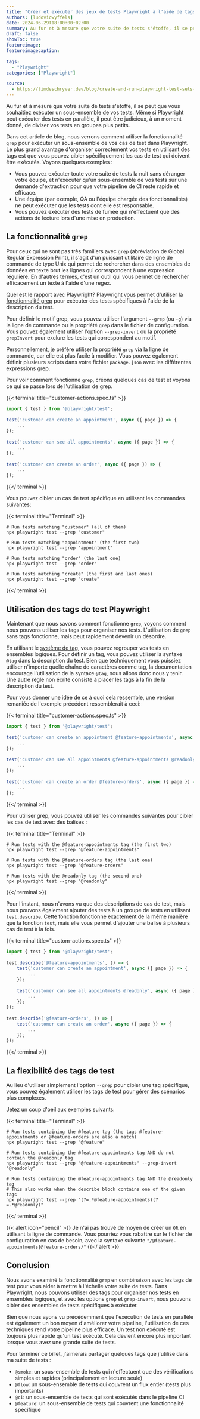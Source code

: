 ```yaml
---
title: "Créer et exécuter des jeux de tests Playwright à l'aide de tags et de grep"
authors: [ludovicwyffels]
date: 2024-06-29T18:00:00+02:00
summary: Au fur et à mesure que votre suite de tests s'étoffe, il se peut que vous souhaitiez exécuter un sous-ensemble de vos tests.
draft: false
showToc: true
featureimage: 
featureimagecaption: 
  
tags:
  - "Playwright"
categories: ["Playwright"]

source:
  - https://timdeschryver.dev/blog/create-and-run-playwright-test-sets-using-tags-and-grep
---
```


Au fur et à mesure que votre suite de tests s'étoffe, il se peut que vous souhaitiez exécuter un sous-ensemble de vos tests. Même si Playwright peut exécuter des tests en parallèle, il peut être judicieux, à un moment donné, de diviser vos tests en groupes plus petits.

Dans cet article de blog, nous verrons comment utiliser la fonctionnalité `grep` pour exécuter un sous-ensemble de vos cas de test dans Playwright. Le plus grand avantage d'organiser correctement vos tests en utilisant des tags est que vous pouvez cibler spécifiquement les cas de test qui doivent être exécutés. Voyons quelques exemples :

- Vous pouvez exécuter toute votre suite de tests la nuit sans déranger votre équipe, et n'exécuter qu'un sous-ensemble de vos tests sur une demande d'extraction pour que votre pipeline de CI reste rapide et efficace.
- Une équipe (par exemple, QA ou l'équipe chargée des fonctionnalités) ne peut exécuter que les tests dont elle est responsable.
- Vous pouvez exécuter des tests de fumée qui n'effectuent que des actions de lecture lors d'une mise en production.

## La fonctionnalité `grep`

Pour ceux qui ne sont pas très familiers avec `grep` (abréviation de Global Regular Expression Print), il s'agit d'un puissant utilitaire de ligne de commande de type Unix qui permet de rechercher dans des ensembles de données en texte brut les lignes qui correspondent à une expression régulière. En d'autres termes, c'est un outil qui vous permet de rechercher efficacement un texte à l'aide d'une regex.

Quel est le rapport avec Playwright? Playwright vous permet d'utiliser la [fonctionnalité grep](https://playwright.dev/docs/api/class-testproject#test-project-grep) pour exécuter des tests spécifiques à l'aide de la description du test.

Pour définir le motif grep, vous pouvez utiliser l'argument `--grep` (ou `-g`) via la ligne de commande ou la propriété `grep` dans le fichier de configuration. Vous pouvez également utiliser l'option `--grep-invert` ou la propriété `grepInvert` pour exclure les tests qui correspondent au motif.

Personnellement, je préfère utiliser la propriété `grep` via la ligne de commande, car elle est plus facile à modifier. Vous pouvez également définir plusieurs scripts dans votre fichier `package.json` avec les différentes expressions grep.

Pour voir comment fonctionne `grep`, créons quelques cas de test et voyons ce qui se passe lors de l'utilisation de grep.

{{< terminal title="customer-actions.spec.ts" >}}
```ts
import { test } from '@playwright/test';
 
test('customer can create an appointment', async ({ page }) => {
    ...
});
 
test('customer can see all appointments', async ({ page }) => {
    ...
});
 
test('customer can create an order', async ({ page }) => {
    ...
});
```
{{</ terminal >}}

Vous pouvez cibler un cas de test spécifique en utilisant les commandes suivantes:

{{< terminal title="Terminal" >}}
```shell
# Run tests matching "customer" (all of them)
npx playwright test --grep "customer"
 
# Run tests matching "appointment" (the first two)
npx playwright test --grep "appointment"
 
# Run tests matching "order" (the last one)
npx playwright test --grep "order"
 
# Run tests matching "create" (the first and last ones)
npx playwright test --grep "create"
```
{{</ terminal >}}

## Utilisation des tags de test Playwright

Maintenant que nous savons comment fonctionne `grep`, voyons comment nous pouvons utiliser les tags pour organiser nos tests. L'utilisation de `grep` sans tags fonctionne, mais peut rapidement devenir un désordre.

En utilisant le [système de tag](https://playwright.dev/docs/test-annotations#tag-tests), vous pouvez regrouper vos tests en ensembles logiques. Pour définir un tag, vous pouvez utiliser la syntaxe `@tag` dans la description du test. Bien que techniquement vous puissiez utiliser n'importe quelle chaîne de caractères comme tag, la documentation encourage l'utilisation de la syntaxe `@tag`, nous allons donc nous y tenir. Une autre règle non écrite consiste à placer les tags à la fin de la description du test.

Pour vous donner une idée de ce à quoi cela ressemble, une version remaniée de l'exemple précédent ressemblerait à ceci:

{{< terminal title="customer-actions.spec.ts" >}}
```ts
import { test } from '@playwright/test';
 
test('customer can create an appointment @feature-appointments', async ({ page }) => {
    ...
});
 
test('customer can see all appointments @feature-appointments @readonly', async ({ page }) => {
    ...
});
 
test('customer can create an order @feature-orders', async ({ page }) => {
    ...
});
```
{{</ terminal >}}

Pour utiliser grep, vous pouvez utiliser les commandes suivantes pour cibler les cas de test avec des balises :

{{< terminal title="Terminal" >}}
```shell
# Run tests with the @feature-appointments tag (the first two)
npx playwright test --grep "@feature-appointments"
 
# Run tests with the @feature-orders tag (the last one)
npx playwright test --grep "@feature-orders"
 
# Run tests with the @readonly tag (the second one)
npx playwright test --grep "@readonly"
```
{{</ terminal >}}

Pour l'instant, nous n'avons vu que des descriptions de cas de test, mais nous pouvons également ajouter des tests à un groupe de tests en utilisant `test.describe`. Cette fonction fonctionne exactement de la même manière que la fonction `test`, mais elle vous permet d'ajouter une balise à plusieurs cas de test à la fois.

{{< terminal title="custom-actions.spec.ts" >}}
```ts
import { test } from '@playwright/test';
 
test.describe('@feature-appointments', () => {
    test('customer can create an appointment', async ({ page }) => {
        ...
    });
 
    test('customer can see all appointments @readonly', async ({ page }) => {
        ...
    });
});
 
test.describe('@feature-orders', () => {
    test('customer can create an order', async ({ page }) => {
        ...
    });
});
```
{{</ terminal >}}

## La flexibilité des tags de test

Au lieu d'utiliser simplement l'option `--grep` pour cibler une tag spécifique, vous pouvez également utiliser les tags de test pour gérer des scénarios plus complexes.

Jetez un coup d'oeil aux exemples suivants:

{{< terminal title="Terminal" >}}
```shell
# Run tests containing the @feature tag (the tags @feature-appointments or @feature-orders are also a match)
npx playwright test --grep "@feature"
 
# Run tests containing the @feature-appointments tag AND do not contain the @readonly tag
npx playwright test --grep "@feature-appointments" --grep-invert "@readonly"
 
# Run tests containing the @feature-appointments tag AND the @readonly tag
# This also works when the describe block contains one of the given tags
npx playwright test --grep "(?=.*@feature-appointments)(?=.*@readonly)"
```
{{</ terminal >}}

{{< alert icon="pencil" >}}
Je n'ai pas trouvé de moyen de créer un `OR` en utilisant la ligne de commande. Vous pourriez vous rabattre sur le fichier de configuration en cas de besoin, avec la syntaxe suivante `"/@feature-appointments|@feature-orders/"`
{{</ alert >}}

## Conclusion

Nous avons examiné la fonctionnalité `grep` en combinaison avec les tags de test pour vous aider à mettre à l'échelle votre suite de tests. Dans Playwright, nous pouvons utiliser des tags pour organiser nos tests en ensembles logiques, et avec les options `grep` et `grep-invert`, nous pouvons cibler des ensembles de tests spécifiques à exécuter.

Bien que nous ayons vu précédemment que l'exécution de tests en parallèle est également un bon moyen d'améliorer votre pipeline, l'utilisation de ces techniques rend votre pipeline plus efficace. Un test non exécuté est toujours plus rapide qu'un test exécuté. Cela devient encore plus important lorsque vous avez une grande suite de tests.

Pour terminer ce billet, j'aimerais partager quelques tags que j'utilise dans ma suite de tests :

- `@smoke`: un sous-ensemble de tests qui n'effectuent que des vérifications simples et rapides (principalement en lecture seule)
- `@flow`: un sous-ensemble de tests qui couvrent un flux entier (tests plus importants)
- `@ci`: un sous-ensemble de tests qui sont exécutés dans le pipeline CI
- `@feature`: un sous-ensemble de tests qui couvrent une fonctionnalité spécifique
